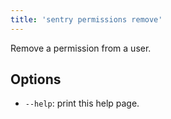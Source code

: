 ```yaml
---
title: 'sentry permissions remove'
---
```


Remove a permission from a user.

## Options

-   `--help`: print this help page.
